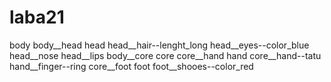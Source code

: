 # laba21 
body 
body__head head
head__hair--lenght_long
head__eyes--color_blue
head__nose
head__lips
body__core core
core__hand hand
core__hand--tatu
hand__finger--ring
core__foot foot
foot__shooes--color_red
